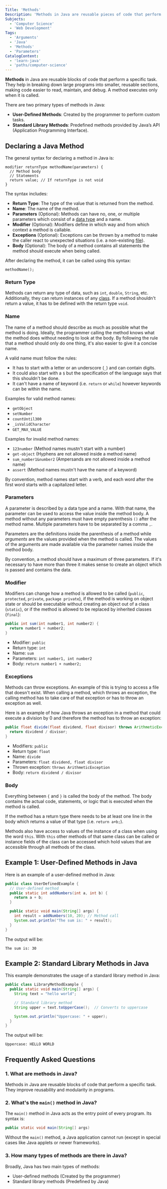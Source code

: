 ```yaml
---
Title: 'Methods'
Description: 'Methods in Java are reusable pieces of code that perform a specific task.'
Subjects:
  - 'Computer Science'
  - 'Web Development'
Tags:
  - 'Arguments'
  - 'Java'
  - 'Methods'
  - 'Parameters'
CatalogContent:
  - 'learn-java'
  - 'paths/computer-science'
---
```


**Methods** in Java are reusable blocks of code that perform a specific task. They help in breaking down large programs into smaller, reusable sections, making code easier to read, maintain, and debug. A method executes only when it is called.

There are two primary types of methods in Java:

- **User-Defined Methods**: Created by the programmer to perform custom tasks.
- **Standard Library Methods**: Predefined methods provided by Java’s API (Application Programming Interface).

## Declaring a Java Method

The general syntax for declaring a method in Java is:

```pseudo
modifier returnType methodName(parameters) {
  // Method body
  // Statements
  return value; // If returnType is not void
}
```

The syntax includes:

- **Return Type**: The type of the value that is returned from the method.
- **Name**: The name of the method.
- **Parameters** (Optional): Methods can have no, one, or multiple parameters which consist of a [data type](https://www.codecademy.com/resources/docs/java/data-types) and a name.
- **Modifier** (Optional): Modifiers define in which way and from which context a method is callable.
- **Exceptions** (Optional): Exceptions can be thrown by a method to make the caller react to unexpected situations (i.e. a non-existing [file](https://www.codecademy.com/resources/docs/java/files)).
- **Body** (Optional): The body of a method contains all statements the method should execute when being called.

After declaring the method, it can be called using this syntax:

```pseudo
methodName();
```

### Return Type

Methods can return any type of data, such as `int`, `double`, `String`, etc. Additionally, they can return instances of any [class](https://www.codecademy.com/resources/docs/java/classes). If a method shouldn't return a value, it has to be defined with the return type `void`.

### Name

The name of a method should describe as much as possible what the method is doing. Ideally, the programmer calling the method knows what the method does without needing to look at the body. By following the rule that a method should only do one thing, it's also easier to give it a concise name.

A valid name must follow the rules:

- It has to start with a letter or an underscore (`_`) and can contain digits.
- It could also start with a `$` but the specification of the language says that this shouldn't be done.
- It can't have a name of keyword (i.e. `return` or `while`) however keywords can be within the name.

Examples for valid method names:

- `getObject`
- `setNumber`
- `countUntil300`
- `_isValidCharacter`
- `GET_MAX_VALUE`

Examples for invalid method names:

- `123number` (Method names mustn't start with a number)
- `get-object` (Hyphens are not allowed inside a method name)
- `sum_number1&number2` (Ampersands are not allowed inside a method name)
- `assert` (Method names mustn't have the name of a keyword)

By convention, method names start with a verb, and each word after the first word starts with a capitalized letter.

### Parameters

A parameter is described by a data type and a name. With that name, the parameter can be used to access the value inside the method body. A method without any parameters must have empty parenthesis `()` after the method name. Multiple parameters have to be separated by a comma `,`.

Parameters are the definitions inside the parenthesis of a method while _arguments_ are the values provided when the method is called. The values of the arguments are made available via the parameter names inside the method body.

By convention, a method should have a maximum of three parameters. If it's necessary to have more than three it makes sense to create an object which is passed and contains the data.

### Modifier

Modifiers can change how a method is allowed to be called (`public`, `protected`, `private`, `package private`), if the method is working on object state or should be executable without creating an object out of a class (`static`), or if the method is allowed to be replaced by inherited classes (`final`):

```java
public int sum(int number1, int number2) {
  return number1 + number2;
}
```

- Modifier: `public`
- Return type: `int`
- Name: `sum`
- Parameters: `int number1, int number2`
- Body: `return number1 + number2;`

### Exceptions

Methods can throw exceptions. An example of this is trying to access a file that doesn't exist. When calling a method, which throws an exception, the calling method has to take care of that exception or has to throw an exception as well.

Here is an example of how Java throws an exception in a method that could execute a division by 0 and therefore the method has to throw an exception:

```java
public float divide(float dividend, float divisor) throws ArithmeticException {
  return dividend / divisor;
}
```

- Modifiers: `public`
- Return type: `float`
- Name: `divide`
- Parameters: `float dividend, float divisor`
- Thrown exception: `throws ArithmeticException`
- Body: `return dividend / divisor`

### Body

Everything between `{` and `}` is called the body of the method. The body contains the actual code, statements, or logic that is executed when the method is called.

If the method has a return type there needs to be at least one line in the body which returns a value of that type (i.e. `return a+b;`).

Methods also have access to values of the instance of a class when using the word `this`. With `this` other methods of that same class can be called or instance fields of the class can be accessed which hold values that are accessible through all methods of the class.

## Example 1: User-Defined Methods in Java

Here is an example of a user-defined method in Java:

```java
public class UserDefinedExample {
  // User-defined method
  public static int addNumbers(int a, int b) {
    return a + b;
  }

  public static void main(String[] args) {
    int result = addNumbers(10, 20); // Method call
    System.out.println("The sum is: " + result);
  }
}
```

The output will be:

```shell
The sum is: 30
```

## Example 2: Standard Library Methods in Java

This example demonstrates the usage of a standard library method in Java:

```java
public class LibraryMethodExample {
  public static void main(String[] args) {
    String text = "hello world";

    // Standard library method
    String upper = text.toUpperCase();  // Converts to uppercase

    System.out.println("Uppercase: " + upper);
  }
}
```

The output will be:

```shell
Uppercase: HELLO WORLD
```

## Frequently Asked Questions

### 1. What are methods in Java?

Methods in Java are reusable blocks of code that perform a specific task. They improve reusability and modularity in programs.

### 2. What's the `main()` method in Java?

The `main()` method in Java acts as the entry point of every program. Its syntax is:

```java
public static void main(String[] args)
```

Without the `main()` method, a Java application cannot run (except in special cases like Java applets or newer frameworks).

### 3. How many types of methods are there in Java?

Broadly, Java has two main types of methods:

- User-defined methods (Created by the programmer)
- Standard library methods (Predefined by Java)
